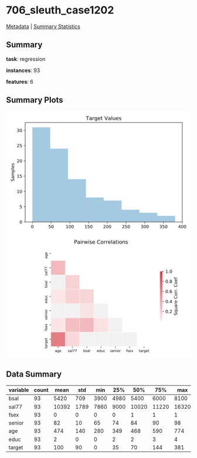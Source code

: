 # 706_sleuth_case1202

[Metadata](metadata.yaml) | [Summary Statistics](summary_stats.csv)

## Summary

**task**: regression

**instances**: 93

**features**: 6

## Summary Plots

![Labels](label.svg)
![Corr](corr.svg)

## Data Summary

|	variable	|	count	|	mean	|	std	|	min	|	25%	|	50%	|	75%	|	max|
| --- | --- | --- | --- | --- | --- | --- | --- | --- |
|	bsal	|	93	|	5420	|	709	|	3900	|	4980	|	5400	|	6000	|	8100
|	sal77	|	93	|	10392	|	1789	|	7860	|	9000	|	10020	|	11220	|	16320
|	fsex	|	93	|	0	|	0	|	0	|	0	|	1	|	1	|	1
|	senior	|	93	|	82	|	10	|	65	|	74	|	84	|	90	|	98
|	age	|	93	|	474	|	140	|	280	|	349	|	468	|	590	|	774
|	educ	|	93	|	2	|	0	|	0	|	2	|	2	|	3	|	4
|	target	|	93	|	100	|	90	|	0	|	35	|	70	|	144	|	381
